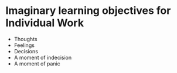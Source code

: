 # Imaginary learning objectives for Individual Work

* Thoughts
* Feelings
* Decisions
* A moment of indecision
* A moment of panic
